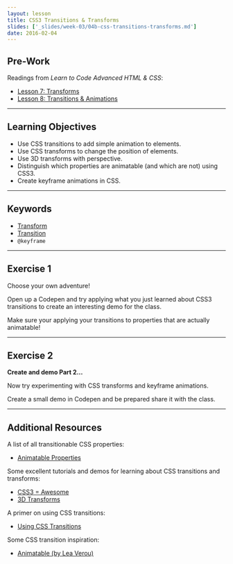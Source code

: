 ```yaml
---
layout: lesson
title: CSS3 Transitions & Transforms
slides: ['_slides/week-03/04b-css-transitions-transforms.md']
date: 2016-02-04
---
```


## Pre-Work

Readings from *Learn to Code Advanced HTML & CSS*:

- [Lesson 7: Transforms](http://learn.shayhowe.com/advanced-html-css/css-transforms/)
- [Lesson 8: Transitions & Animations](http://learn.shayhowe.com/advanced-html-css/transitions-animations/)

---

## Learning Objectives

- Use CSS transitions to add simple animation to elements.
- Use CSS transforms to change the position of elements.
- Use 3D transforms with perspective.
- Distinguish which properties are animatable (and which are not) using CSS3.
- Create keyframe animations in CSS.

---

## Keywords

- [Transform](https://developer.mozilla.org/en-US/docs/Web/CSS/transform)
- [Transition](https://developer.mozilla.org/en-US/docs/Web/CSS/transition)
- `@keyframe`

---

## Exercise 1

Choose your own adventure!

Open up a Codepen and try applying what you just learned about CSS3 transitions to create an interesting demo for the class.

Make sure your applying your transitions to properties that are actually animatable!

---

## Exercise 2

**Create and demo Part 2...**

Now try experimenting with CSS transforms and keyframe animations.

Create a small demo in Codepen and be prepared share it with the class.

---

## Additional Resources

A list of all transitionable CSS properties:

- [Animatable Properties](http://www.w3.org/TR/css3-transitions/#animatable-properties-)

Some excellent tutorials and demos for learning about CSS transitions and transforms:

- [CSS3 = Awesome](http://css3.bradshawenterprises.com/)
- [3D Transforms](https://desandro.github.io/3dtransforms/)

A primer on using CSS transitions:

- [Using CSS Transitions](https://developer.mozilla.org/en-US/docs/Web/Guide/CSS/Using_CSS_transitions)

Some CSS transition inspiration:

- [Animatable (by Lea Verou)](http://leaverou.github.io/animatable/)
